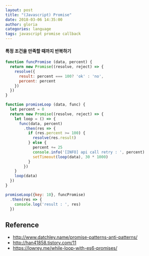 ```yaml
---
layout: post
title: "(Javascript) Promise"
date: 2018-03-06 14:35:00
author: gloria
categories: language
tags: javascript promise callback
---
```


#### 특정 조건을 만족할 때까지 반복하기
```Javascript
function funcPromise (data, percent) {
  return new Promise((resolve, reject) => {
    resolve({
      result: percent === 100? 'ok' : 'no',
      percent: percent
    })
  })
}

function promiseLoop (data, func) {
  let percent = 0
  return new Promise((resolve, reject) => {
    let loop = () => {
      func(data, percent)
        .then(res => {
          if (res.percent >= 100) {
            resolve(res.result)
          } else {
            percent += 25
            console.info('[INFO] api call retry : ', percent)
            setTimeout(loop(data), 30 * 1000)
          }
        })
    }
    loop(data)
  })
}

promiseLoop({key: 10}, funcPromise)
  .then(res => {
    console.log('result : ', res)
  })
```


## Reference
- http://www.datchley.name/promise-patterns-anti-patterns/
- http://han41858.tistory.com/11
- https://lowrey.me/while-loop-with-es6-promises/
